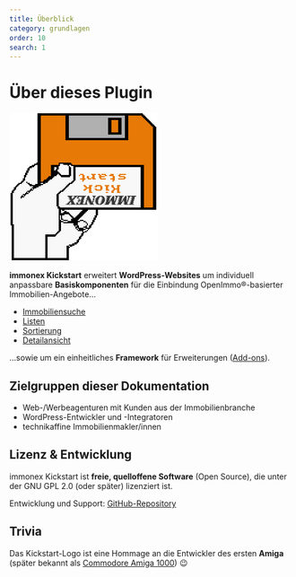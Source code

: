 ```yaml
---
title: Überblick
category: grundlagen
order: 10
search: 1
---
```


# Über dieses Plugin

<img src="assets/kickstart.png" alt="immonex Kickstart Logo" class="uk-align-right">

**immonex Kickstart** erweitert **WordPress-Websites** um individuell anpassbare **Basiskomponenten** für die Einbindung OpenImmo®-basierter Immobilien-Angebote...

- [Immobiliensuche](komponenten/index.html)
- [Listen](komponenten/liste.html)
- [Sortierung](komponenten/sortierung.html)
- [Detailansicht](komponenten/detailansicht.html)

...sowie um ein einheitliches **Framework** für Erweiterungen ([Add-ons](add-ons.html)).

## Zielgruppen dieser Dokumentation

- Web-/Werbeagenturen mit Kunden aus der Immobilienbranche
- WordPress-Entwickler und -Integratoren
- technikaffine Immobilienmakler/innen

## Lizenz & Entwicklung

immonex Kickstart ist **freie, quelloffene Software** (Open Source), die unter der GNU GPL 2.0 (oder später) lizenziert ist.

Entwicklung und Support: [GitHub-Repository](https://github.com/immonex/kickstart)

## Trivia

Das Kickstart-Logo ist eine Hommage an die Entwickler des ersten **Amiga** (später bekannt als [Commodore Amiga 1000](https://en.wikipedia.org/wiki/Amiga_1000)) 😉
